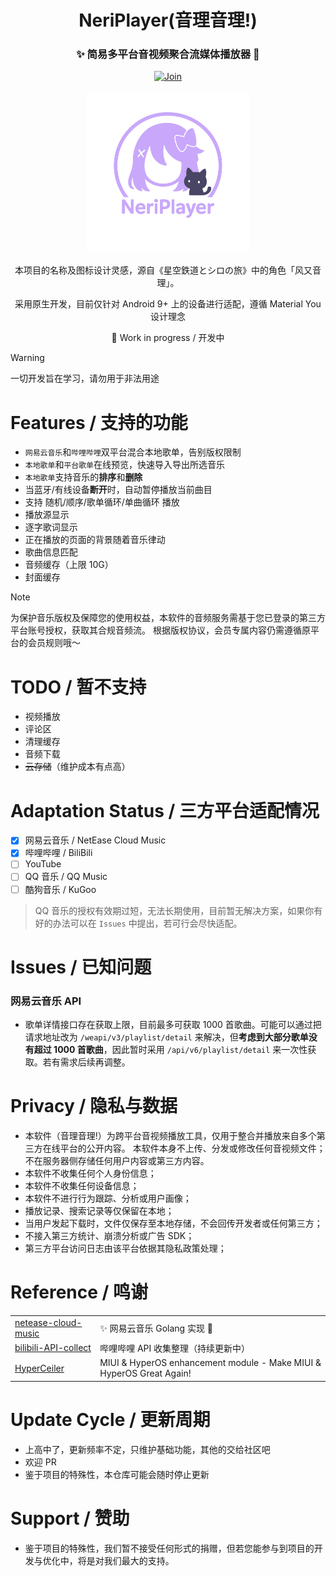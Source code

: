 <h1 align="center">NeriPlayer(音理音理!)</h1>

<div align="center">

<h3>✨ 简易多平台音视频聚合流媒体播放器 🎵</h3>
<p>
  <a href="https://t.me/ouom_pub">
    <img alt="Join" src="https://img.shields.io/badge/Telegram-@ouom_pub-blue" />
  </a>
</p>
<p>
  <img src="icon/neriplayer.svg" width="260" alt="NeriPlayer logo" />
</p>

本项目的名称及图标设计灵感，源自《星空鉄道とシロの旅》中的角色「风又音理」。
<p>
采用原生开发，目前仅针对 Android 9+ 上的设备进行适配，遵循 Material You 设计理念
<p>
🚧 Work in progress / 开发中
</div>

> [!WARNING]  
> 一切开发旨在学习，请勿用于非法用途

# Features / 支持的功能
- `网易云音乐`和`哔哩哔哩`双平台混合本地歌单，告别版权限制
- `本地歌单`和`平台歌单`在线预览，快速导入导出所选音乐
- `本地歌单`支持音乐的**排序**和**删除**
- 当蓝牙/有线设备**断开**时，自动暂停播放当前曲目
- 支持 随机/顺序/歌单循环/单曲循环 播放
- 播放源显示
- 逐字歌词显示
- 正在播放的页面的背景随着音乐律动
- 歌曲信息匹配
- 音频缓存（上限 10G）
- 封面缓存

> [!NOTE]  
> 为保护音乐版权及保障您的使用权益，本软件的音频服务需基于您已登录的第三方平台账号授权，获取其合规音频流。
根据版权协议，会员专属内容仍需遵循原平台的会员规则哦～

# TODO / 暂不支持
- 视频播放
- 评论区
- 清理缓存
- 音频下载
- ~~云存储~~（维护成本有点高）

# Adaptation Status / 三方平台适配情况
- [x] 网易云音乐 / NetEase Cloud Music
- [x] 哔哩哔哩 / BiliBili
- [ ] YouTube
- [ ] QQ 音乐 / QQ Music
- [ ] 酷狗音乐 / KuGoo

> QQ 音乐的授权有效期过短，无法长期使用，目前暂无解决方案，如果你有好的办法可以在 `Issues` 中提出，若可行会尽快适配。

# Issues / 已知问题
### 网易云音乐 API
- 歌单详情接口存在获取上限，目前最多可获取 1000 首歌曲。可能可以通过把请求地址改为 `/weapi/v3/playlist/detail` 来解决，但**考虑到大部分歌单没有超过 1000 首歌曲**，因此暂时采用 `/api/v6/playlist/detail` 来一次性获取。若有需求后续再调整。

# Privacy / 隐私与数据
- 本软件（音理音理!）为跨平台音视频播放工具，仅用于整合并播放来自多个第三方在线平台的公开内容。
  本软件本身不上传、分发或修改任何音视频文件；不在服务器侧存储任何用户内容或第三方内容。
- 本软件不收集任何个人身份信息；
- 本软件不收集任何设备信息；
- 本软件不进行行为跟踪、分析或用户画像；
- 播放记录、搜索记录等仅保留在本地；
- 当用户发起下载时，文件仅保存至本地存储，不会回传开发者或任何第三方；
- 不接入第三方统计、崩溃分析或广告 SDK；
- 第三方平台访问日志由该平台依据其隐私政策处理；

# Reference / 鸣谢
<table>
<tr>
  <td><a href="https://github.com/chaunsin/netease-cloud-music">netease-cloud-music</a></td>
  <td>✨ 网易云音乐 Golang 实现 🎵</td>
</tr>
<tr>
  <td><a href="https://github.com/SocialSisterYi/bilibili-API-collect">bilibili-API-collect</a></td>
  <td>哔哩哔哩 API 收集整理（持续更新中）</td>
</tr>
<tr>
  <td><a href="https://github.com/ReChronoRain/HyperCeiler">HyperCeiler</a></td>
  <td>MIUI & HyperOS enhancement module - Make MIUI & HyperOS Great Again!</td>
</tr>
</table>

# Update Cycle / 更新周期
- 上高中了，更新频率不定，只维护基础功能，其他的交给社区吧
- 欢迎 PR
- 鉴于项目的特殊性，本仓库可能会随时停止更新

# Support / 赞助
- 鉴于项目的特殊性，我们暂不接受任何形式的捐赠，但若您能参与到项目的开发与优化中，将是对我们最大的支持。